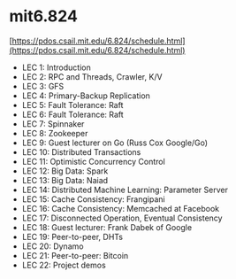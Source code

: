 # mit6.824

[https://pdos.csail.mit.edu/6.824/schedule.html](https://pdos.csail.mit.edu/6.824/schedule.html)
* LEC 1: Introduction
* LEC 2: RPC and Threads, Crawler, K/V
* LEC 3: GFS
* LEC 4: Primary-Backup Replication
* LEC 5: Fault Tolerance: Raft
* LEC 6: Fault Tolerance: Raft
* LEC 7: Spinnaker
* LEC 8: Zookeeper
* LEC 9: Guest lecturer on Go (Russ Cox Google/Go)
* LEC 10: Distributed Transactions
* LEC 11: Optimistic Concurrency Control
* LEC 12: Big Data: Spark
* LEC 13: Big Data: Naiad
* LEC 14: Distributed Machine Learning: Parameter Server
* LEC 15: Cache Consistency: Frangipani
* LEC 16: Cache Consistency: Memcached at Facebook
* LEC 17: Disconnected Operation, Eventual Consistency
* LEC 18: Guest lecturer: Frank Dabek of Google
* LEC 19: Peer-to-peer, DHTs
* LEC 20: Dynamo
* LEC 21: Peer-to-peer: Bitcoin
* LEC 22: Project demos

